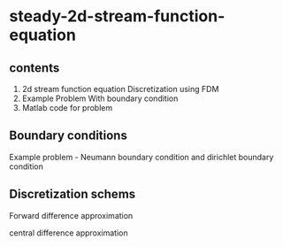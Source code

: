 # steady-2d-stream-function-equation

##  contents

1) 2d stream function equation Discretization using FDM
2) Example Problem  With boundary condition
3) Matlab code for problem 

## Boundary conditions
Example problem  - Neumann boundary condition and dirichlet boundary condition
## Discretization schems 
Forward difference approximation

central difference approximation



